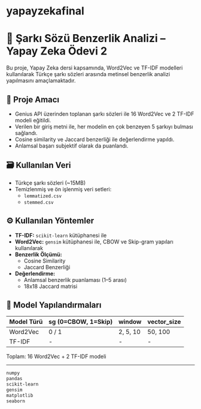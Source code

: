 # yapayzekafinal
# 🎵 Şarkı Sözü Benzerlik Analizi – Yapay Zeka Ödevi 2

Bu proje, Yapay Zeka dersi kapsamında, Word2Vec ve TF-IDF modelleri kullanılarak Türkçe şarkı sözleri arasında metinsel benzerlik analizi yapılmasını amaçlamaktadır.

## 📌 Proje Amacı

- Genius API üzerinden toplanan şarkı sözleri ile 16 Word2Vec ve 2 TF-IDF modeli eğitildi.
- Verilen bir giriş metni ile, her modelin en çok benzeyen 5 şarkıyı bulması sağlandı.
- Cosine similarity ve Jaccard benzerliği ile değerlendirme yapıldı.
- Anlamsal başarı subjektif olarak da puanlandı.

## 🗃️ Kullanılan Veri

- Türkçe şarkı sözleri (~15MB)
- Temizlenmiş ve ön işlenmiş veri setleri:
  - `lemmatized.csv`
  - `stemmed.csv`

## ⚙️ Kullanılan Yöntemler

- **TF-IDF:** `scikit-learn` kütüphanesi ile
- **Word2Vec:** `gensim` kütüphanesi ile, CBOW ve Skip-gram yapıları kullanılarak
- **Benzerlik Ölçümü:**
  - Cosine Similarity
  - Jaccard Benzerliği
- **Değerlendirme:**
  - Anlamsal benzerlik puanlaması (1–5 arası)
  - 18x18 Jaccard matrisi

## 🧪 Model Yapılandırmaları

| Model Türü  | sg (0=CBOW, 1=Skip) | window | vector_size |
|-------------|----------------------|--------|-------------|
| Word2Vec    | 0 / 1                | 2, 5, 10 | 50, 100     |
| TF-IDF      | -                    | -      | -           |

Toplam: 16 Word2Vec + 2 TF-IDF modeli


---


```txt
numpy
pandas
scikit-learn
gensim
matplotlib
seaborn
